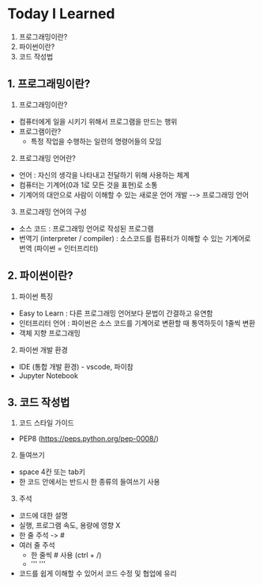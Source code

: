 # Today I Learned
1. 프로그래밍이란?
2. 파이썬이란?
3. 코드 작성법

## 1. 프로그래밍이란?
1. 프로그래밍이란?
- 컴퓨터에게 일을 시키기 위해서 프로그램을 만드는 행위
- 프로그램이란?
  - 특정 작업을 수행하는 일련의 명령어들의 모임

2. 프로그래밍 언어란?
- 언어 : 자신의 생각을 나타내고 전달하기 위해 사용하는 체계
- 컴퓨터는 기계어(0과 1로 모든 것을 표현)로 소통
- 기계어의 대안으로 사람이 이해할 수 있는 새로운 언어 개발 --> 프로그래밍 언어

3. 프로그래밍 언어의 구성
- 소스 코드 : 프로그래밍 언어로 작성된 프로그램
- 번역기 (interpreter / compiler) : 소스코드를 컴퓨터가 이해할 수 있는 기계어로 번역 (파이썬 = 인터프리터)

## 2. 파이썬이란?
1. 파이썬 특징
- Easy to Learn : 다른 프로그래밍 언어보다 문법이 간결하고 유연함
- 인터프리터 언어 : 파이썬은 소스 코드를 기계어로 변환할 때 통역하듯이 1줄씩 변환
- 객체 지향 프로그래밍

2. 파이썬 개발 환경
- IDE (통합 개발 환경) - vscode, 파이참
- Jupyter Notebook

## 3. 코드 작성법
1. 코드 스타일 가이드
- PEP8 (https://peps.python.org/pep-0008/)

2. 들여쓰기
- space 4칸 또는 tab키
- 한 코드 안에서는 반드시 한 종류의 들여쓰기 사용

3. 주석
- 코드에 대한 설명
- 실행, 프로그램 속도, 용량에 영향 X
- 한 줄 주석 -> #
- 여러 줄 주석
  - 한 줄씩 # 사용 (ctrl + /)
  - ''' '''
- 코드를 쉽게 이해할 수 있어서 코드 수정 및 협업에 유리




